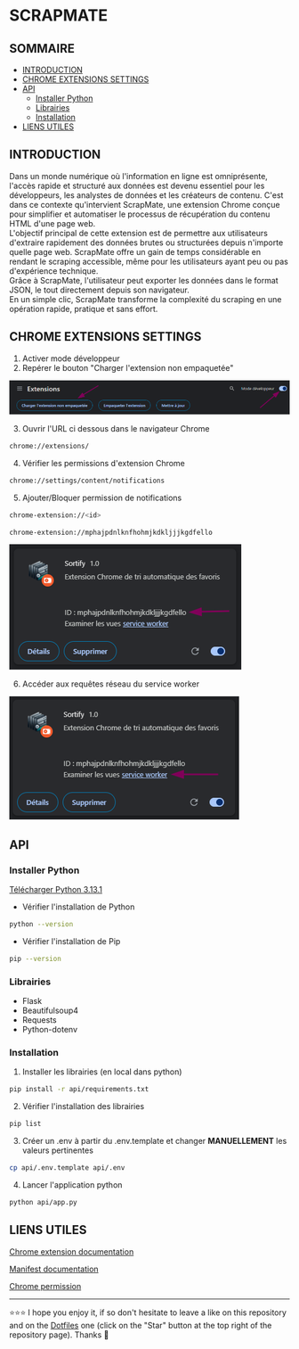 # SCRAPMATE

## SOMMAIRE
- [INTRODUCTION](#introduction)
- [CHROME EXTENSIONS SETTINGS](#chrome-extensions-settings)
- [API](#api)
  - [Installer Python](#installer-python)
  - [Librairies](#librairies)
  - [Installation](#installation)
- [LIENS UTILES](#liens-utiles)

## INTRODUCTION
Dans un monde numérique où l'information en ligne est omniprésente, l'accès rapide et structuré aux données est devenu essentiel pour les développeurs, les analystes de données et les créateurs de contenu. C'est dans ce contexte qu'intervient ScrapMate, une extension Chrome conçue pour simplifier et automatiser le processus de récupération du contenu HTML d'une page web.  
L'objectif principal de cette extension est de permettre aux utilisateurs d'extraire rapidement des données brutes ou structurées depuis n'importe quelle page web. ScrapMate offre un gain de temps considérable en rendant le scraping accessible, même pour les utilisateurs ayant peu ou pas d'expérience technique.  
Grâce à ScrapMate, l'utilisateur peut exporter les données dans le format JSON, le tout directement depuis son navigateur.  
En un simple clic, ScrapMate transforme la complexité du scraping en une opération rapide, pratique et sans effort.  

## CHROME EXTENSIONS SETTINGS
1. Activer mode développeur
2. Repérer le bouton "Charger l'extension non empaquetée"

![Chrome extension settings](https://github.com/EmmanuelLefevre/MarkdownImg/blob/main/chrome_settings.png)

3. Ouvrir l'URL ci dessous dans le navigateur Chrome
```bash
chrome://extensions/
```
4. Vérifier les permissions d'extension Chrome
```bash
chrome://settings/content/notifications
```
5. Ajouter/Bloquer permission de notifications
```bash
chrome-extension://<id>
```
```bash
chrome-extension://mphajpdnlknfhohmjkdkljjjkgdfello
```
![Chrome extension id](https://github.com/EmmanuelLefevre/MarkdownImg/blob/main/chrome_extension_id.png)

6. Accéder aux requêtes réseau du service worker

![Chrome extension requête](https://github.com/EmmanuelLefevre/MarkdownImg/blob/main/chrome_extension_requête.png)

## API
### Installer Python
[Télécharger Python 3.13.1](https://www.python.org/downloads/)

- Vérifier l'installation de Python
```bash
python --version
```
- Vérifier l'installation de Pip
```bash
pip --version
```
### Librairies
- Flask
- Beautifulsoup4
- Requests
- Python-dotenv

### Installation
1. Installer les librairies (en local dans python)
```bash
pip install -r api/requirements.txt
```
2. Vérifier l'installation des librairies
```bash
pip list
```
3. Créer un .env à partir du .env.template et changer **MANUELLEMENT** les valeurs pertinentes
```bash
cp api/.env.template api/.env
```
4. Lancer l'application python
```bash
python api/app.py
```

## LIENS UTILES
[Chrome extension documentation](https://developer.chrome.com/docs/extensions/reference?hl=fr)  

[Manifest documentation](https://developer.chrome.com/docs/extensions/reference/manifest?hl=fr)  

[Chrome permission](https://developer.chrome.com/docs/extensions/reference/api/permissions?hl=fr)  

***

⭐⭐⭐ I hope you enjoy it, if so don't hesitate to leave a like on this repository and on the [Dotfiles](https://github.com/EmmanuelLefevre/Dotfiles) one (click on the "Star" button at the top right of the repository page). Thanks 🤗
